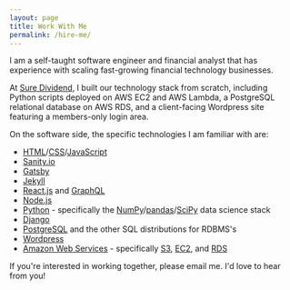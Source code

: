 ```yaml
---
layout: page
title: Work With Me
permalink: /hire-me/
---
```


I am a self-taught software engineer and financial analyst that has experience with scaling fast-growing financial technology businesses.

At [Sure Dividend](https://www.suredividend.com/), I built our technology stack from scratch, including Python scripts deployed on AWS EC2 and AWS Lambda, a PostgreSQL relational database on AWS RDS, and a client-facing Wordpress site featuring a members-only login area.

On the software side, the specific technologies I am familiar with are:



*   [HTML](https://en.wikipedia.org/wiki/HTML)/[CSS](https://en.wikipedia.org/wiki/Cascading_Style_Sheets)/[JavaScript](https://www.javascript.com/)
*   [Sanity.io](https://www.sanity.io/)
*   [Gatsby](https://www.gatsbyjs.org/)
*   [Jekyll](https://jekyllrb.com/)
*   [React.js](https://reactjs.org/) and [GraphQL](https://graphql.org/)
*   [Node.js](https://nodejs.org/en/)
*   [Python](https://www.python.org/) - specifically the [NumPy](https://numpy.org/)/[pandas](https://pandas.pydata.org/)/[SciPy](https://www.scipy.org/) data science stack
*   [Django](https://www.djangoproject.com/)
*   [PostgreSQL](https://www.postgresql.org/) and the other SQL distributions for RDBMS's
*   [Wordpress](https://wordpress.org/)
*   [Amazon Web Services](https://aws.amazon.com/) - specifically [S3](https://aws.amazon.com/s3/), [EC2](https://aws.amazon.com/ec2/), and [RDS](https://aws.amazon.com/rds/)

If you're interested in working together, please email me. I'd love to hear from you!
